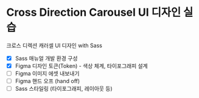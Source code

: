 # Cross Direction Carousel UI 디자인 실습

크로스 디렉션 캐러셀 UI 디자인 with Sass

- [x] Sass 매뉴얼 개발 환경 구성
- [x] Figma 디자인 토큰(Token) - 색상 체계, 타이포그래피 설계
- [ ] Figma 이미지 에셋 내보내기
- [ ] Figma 핸드 오프 (hand off)
- [ ] Sass 스타일링 (타이포그래피, 레이아웃 등)

